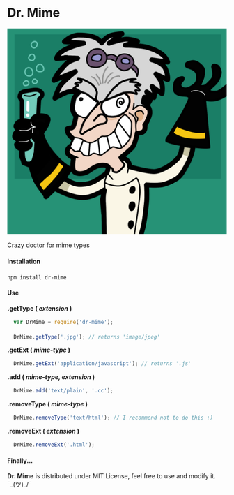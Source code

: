 Dr. Mime 
=======

![Crazy Doctor logo](crazy-doc.svg)

Crazy doctor for mime types

#### Installation

`npm install dr-mime`

#### Use

**.getType ( _extension_ )**

``` js
  var DrMime = require('dr-mime');

  DrMime.getType('.jpg'); // returns 'image/jpeg'

```

**.getExt ( _mime-type_ )**

``` js
  DrMime.getExt('application/javascript'); // returns '.js'
```

**.add ( _mime-type, extension_ )**

``` js
  DrMime.add('text/plain', '.cc');
```

**.removeType ( _mime-type_ )**

``` js
  DrMime.removeType('text/html'); // I recommend not to do this :)
```

**.removeExt ( _extension_ )**

``` js
  DrMime.removeExt('.html');
```

#### Finally...

**Dr. Mime** is distributed under MIT License, feel free to use and modify it. ¯\_(ツ)_/¯
